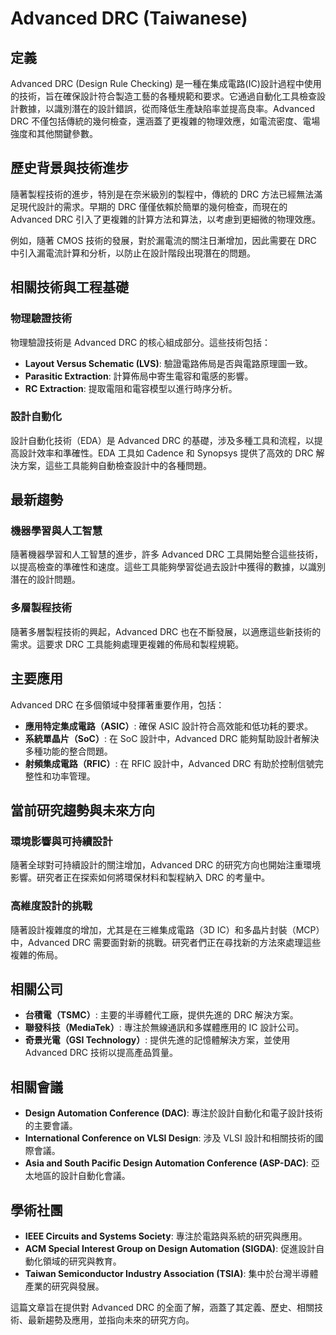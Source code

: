 # Advanced DRC (Taiwanese)

## 定義

Advanced DRC (Design Rule Checking) 是一種在集成電路(IC)設計過程中使用的技術，旨在確保設計符合製造工藝的各種規範和要求。它通過自動化工具檢查設計數據，以識別潛在的設計錯誤，從而降低生產缺陷率並提高良率。Advanced DRC 不僅包括傳統的幾何檢查，還涵蓋了更複雜的物理效應，如電流密度、電場強度和其他關鍵參數。

## 歷史背景與技術進步

隨著製程技術的進步，特別是在奈米級別的製程中，傳統的 DRC 方法已經無法滿足現代設計的需求。早期的 DRC 僅僅依賴於簡單的幾何檢查，而現在的 Advanced DRC 引入了更複雜的計算方法和算法，以考慮到更細微的物理效應。

例如，隨著 CMOS 技術的發展，對於漏電流的關注日漸增加，因此需要在 DRC 中引入漏電流計算和分析，以防止在設計階段出現潛在的問題。

## 相關技術與工程基礎

### 物理驗證技術

物理驗證技術是 Advanced DRC 的核心組成部分。這些技術包括：

- **Layout Versus Schematic (LVS)**: 驗證電路佈局是否與電路原理圖一致。
- **Parasitic Extraction**: 計算佈局中寄生電容和電感的影響。
- **RC Extraction**: 提取電阻和電容模型以進行時序分析。

### 設計自動化

設計自動化技術（EDA）是 Advanced DRC 的基礎，涉及多種工具和流程，以提高設計效率和準確性。EDA 工具如 Cadence 和 Synopsys 提供了高效的 DRC 解決方案，這些工具能夠自動檢查設計中的各種問題。

## 最新趨勢

### 機器學習與人工智慧

隨著機器學習和人工智慧的進步，許多 Advanced DRC 工具開始整合這些技術，以提高檢查的準確性和速度。這些工具能夠學習從過去設計中獲得的數據，以識別潛在的設計問題。

### 多層製程技術

隨著多層製程技術的興起，Advanced DRC 也在不斷發展，以適應這些新技術的需求。這要求 DRC 工具能夠處理更複雜的佈局和製程規範。

## 主要應用

Advanced DRC 在多個領域中發揮著重要作用，包括：

- **應用特定集成電路（ASIC）**: 確保 ASIC 設計符合高效能和低功耗的要求。
- **系統單晶片（SoC）**: 在 SoC 設計中，Advanced DRC 能夠幫助設計者解決多種功能的整合問題。
- **射頻集成電路（RFIC）**: 在 RFIC 設計中，Advanced DRC 有助於控制信號完整性和功率管理。

## 當前研究趨勢與未來方向

### 環境影響與可持續設計

隨著全球對可持續設計的關注增加，Advanced DRC 的研究方向也開始注重環境影響。研究者正在探索如何將環保材料和製程納入 DRC 的考量中。

### 高維度設計的挑戰

隨著設計複雜度的增加，尤其是在三維集成電路（3D IC）和多晶片封裝（MCP）中，Advanced DRC 需要面對新的挑戰。研究者們正在尋找新的方法來處理這些複雜的佈局。

## 相關公司

- **台積電（TSMC）**: 主要的半導體代工廠，提供先進的 DRC 解決方案。
- **聯發科技（MediaTek）**: 專注於無線通訊和多媒體應用的 IC 設計公司。
- **奇景光電（GSI Technology）**: 提供先進的記憶體解決方案，並使用 Advanced DRC 技術以提高產品質量。

## 相關會議

- **Design Automation Conference (DAC)**: 專注於設計自動化和電子設計技術的主要會議。
- **International Conference on VLSI Design**: 涉及 VLSI 設計和相關技術的國際會議。
- **Asia and South Pacific Design Automation Conference (ASP-DAC)**: 亞太地區的設計自動化會議。

## 學術社團

- **IEEE Circuits and Systems Society**: 專注於電路與系統的研究與應用。
- **ACM Special Interest Group on Design Automation (SIGDA)**: 促進設計自動化領域的研究與教育。
- **Taiwan Semiconductor Industry Association (TSIA)**: 集中於台灣半導體產業的研究與發展。

這篇文章旨在提供對 Advanced DRC 的全面了解，涵蓋了其定義、歷史、相關技術、最新趨勢及應用，並指向未來的研究方向。